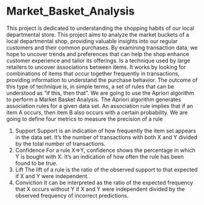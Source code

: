# Market_Basket_Analysis
  This project is dedicated to understanding the shopping habits of our local departmental store. This project aims to analyze the market buckets of a local departmental shop, providing valuable insights into our regular customers and their common purchases. By examining transaction data, we hope to uncover trends and preferences that can help the shop enhance customer experience and tailor its offerings. 
  Is a technique used by large retailers to uncover associations between items. It works by looking for combinations of items that occur together frequently in transactions, providing information to understand the purchase behavior. The outcome of this type of technique is, in simple terms, a set of rules that can be understood as “if this, then that”.
  We are going to use the Apriori algorithm to perform a Market Basket Analysis. The Apriori algorithm generates association rules for a given data set. An association rule implies that if an item A occurs, then item B also occurs with a certain probability. We are going to define four metrics to measure the precision of a rule
  1.  Support
Support is an indication of how frequently the item set appears in the data set. It’s the number of transactions with both X and Y divided by the total number of transactions.
  2. Confidence
For a rule X⇒Y, confidence shows the percentage in which Y is bought with X. It’s an indication of how often the rule has been found to be true.
  3. Lift
The lift of a rule is the ratio of the observed support to that expected if X and Y were independent.
  4. Conviction
It can be interpreted as the ratio of the expected frequency that X occurs without Y if X and Y were independent divided by the observed frequency of incorrect predictions.
     
